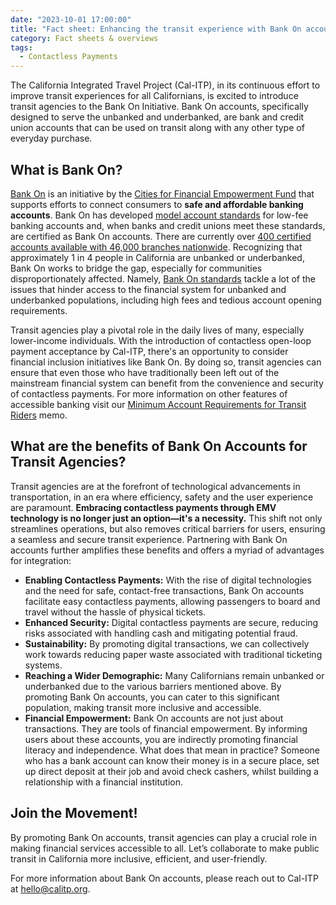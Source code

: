 ```yaml
---
date: "2023-10-01 17:00:00"
title: "Fact sheet: Enhancing the transit experience with Bank On accounts"
category: Fact sheets & overviews
tags:
  - Contactless Payments
---
```


The California Integrated Travel Project (Cal-ITP), in its continuous effort to improve transit experiences for all Californians, is excited to introduce transit agencies to the Bank On Initiative. Bank On accounts, specifically designed to serve the unbanked and underbanked, are bank and credit union accounts that can be used on transit along with any other type of everyday purchase.

## What is Bank On?

[Bank On](https://jionbankon.org/) is an initiative by the [Cities for Financial Empowerment Fund](https://cfefund.org/) that supports efforts to connect consumers to **safe and affordable banking accounts**. Bank On has developed [model account standards](https://bankon.wpenginepowered.com/wp-content/uploads/2022/08/Bank-On-National-Account-Standards-2023-2024.pdf) for low-fee banking accounts and, when banks and credit unions meet these standards, are certified as Bank On accounts. There are currently over [400 certified accounts available with 46,000 branches nationwide](https://joinbankon.org/accounts/). Recognizing that approximately 1 in 4 people in California are unbanked or underbanked, Bank On works to bridge the gap, especially for communities disproportionately affected. Namely, [Bank On standards](https://bankon.wpenginepowered.com/wp-content/uploads/2022/08/Bank-On-National-Account-Standards-2023-2024.pdf) tackle a lot of the issues that hinder access to the financial system for unbanked and underbanked populations, including high fees and tedious account opening requirements.

Transit agencies play a pivotal role in the daily lives of many, especially lower-income individuals. With the introduction of contactless open-loop payment acceptance by Cal-ITP, there's an opportunity to consider financial inclusion initiatives like Bank On. By doing so, transit agencies can ensure that even those who have traditionally been left out of the mainstream financial system can benefit from the convenience and security of contactless payments. For more information on other features of accessible banking visit our [Minimum Account Requirements for Transit Riders](https://www.calitp.org/resources/fact-sheet-minimum-account-requirements-for-transit-riders) memo.

## What are the benefits of Bank On Accounts for Transit Agencies?

Transit agencies are at the forefront of technological advancements in transportation, in an era where efficiency, safety and the user experience are paramount. **Embracing contactless payments through EMV technology is no longer just an option—it's a necessity.** This shift not only streamlines operations, but also removes critical barriers for users, ensuring a seamless and secure transit experience. Partnering with Bank On accounts further amplifies these benefits and offers a myriad of advantages for integration:

- **Enabling Contactless Payments:** With the rise of digital technologies and the need for safe, contact-free transactions, Bank On accounts facilitate easy contactless payments, allowing passengers to board and travel without the hassle of physical tickets.
- **Enhanced Security:** Digital contactless payments are secure, reducing risks associated with handling cash and mitigating potential fraud.
- **Sustainability:** By promoting digital transactions, we can collectively work towards reducing paper waste associated with traditional ticketing systems.
- **Reaching a Wider Demographic:** Many Californians remain unbanked or underbanked due to the various barriers mentioned above. By promoting Bank On accounts, you can cater to this significant population, making transit more inclusive and accessible.
- **Financial Empowerment:** Bank On accounts are not just about transactions. They are tools of financial empowerment. By informing users about these accounts, you are indirectly promoting financial literacy and independence. What does that mean in practice? Someone who has a bank account can know their money is in a secure place, set up direct deposit at their job and avoid check cashers, whilst building a relationship with a financial institution.

## Join the Movement!

By promoting Bank On accounts, transit agencies can play a crucial role in making financial services accessible to all. Let’s collaborate to make public transit in California more inclusive, efficient, and user-friendly.

For more information about Bank On accounts, please reach out to Cal-ITP at [hello@calitp.org](mailto:hello@calitp.org).
